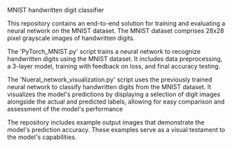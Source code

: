 MNIST handwritten digit classifier

This repository contains an end-to-end solution for training and evaluating a neural network on the MNIST dataset. The MNIST dataset comprises 28x28 pixel grayscale images of handwritten digits.

The 'PyTorch_MNIST.py' script trains a neural network to recognize handwritten digits using the MNIST dataset. It includes data preprocessing, a 3-layer model, training with feedback on loss, and final accuracy testing.

The 'Nueral_network_visualization.py' script uses the previously trained neural network to classify handwritten digits from the MNIST dataset. It visualizes the model's predictions by displaying a selection of digit images alongside the actual and predicted labels, allowing for easy comparison and assessment of the model's performance

The repository includes example output images that demonstrate the model's prediction accuracy. These examples serve as a visual testament to the model's capabilities.
